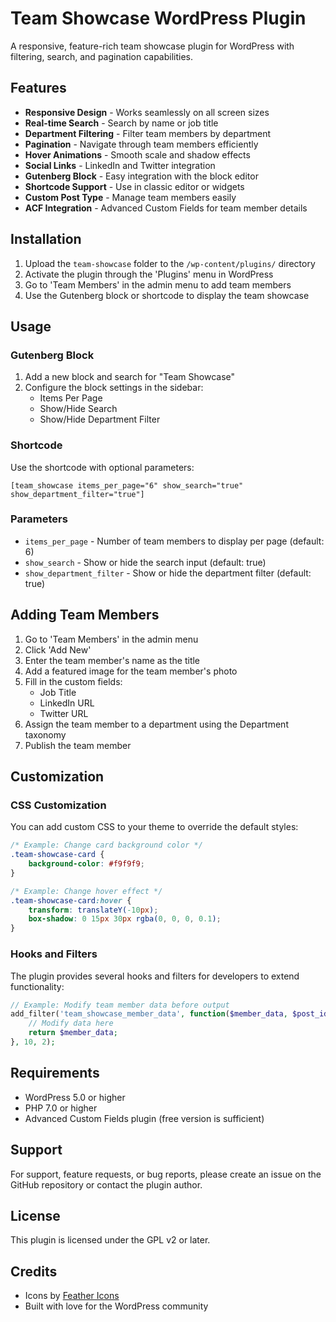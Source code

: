 # Team Showcase WordPress Plugin

A responsive, feature-rich team showcase plugin for WordPress with filtering, search, and pagination capabilities.

## Features

- **Responsive Design** - Works seamlessly on all screen sizes
- **Real-time Search** - Search by name or job title
- **Department Filtering** - Filter team members by department
- **Pagination** - Navigate through team members efficiently
- **Hover Animations** - Smooth scale and shadow effects
- **Social Links** - LinkedIn and Twitter integration
- **Gutenberg Block** - Easy integration with the block editor
- **Shortcode Support** - Use in classic editor or widgets
- **Custom Post Type** - Manage team members easily
- **ACF Integration** - Advanced Custom Fields for team member details

## Installation

1. Upload the `team-showcase` folder to the `/wp-content/plugins/` directory
2. Activate the plugin through the 'Plugins' menu in WordPress
3. Go to 'Team Members' in the admin menu to add team members
4. Use the Gutenberg block or shortcode to display the team showcase

## Usage

### Gutenberg Block

1. Add a new block and search for "Team Showcase"
2. Configure the block settings in the sidebar:
   - Items Per Page
   - Show/Hide Search
   - Show/Hide Department Filter

### Shortcode

Use the shortcode with optional parameters:

```
[team_showcase items_per_page="6" show_search="true" show_department_filter="true"]
```

### Parameters

- `items_per_page` - Number of team members to display per page (default: 6)
- `show_search` - Show or hide the search input (default: true)
- `show_department_filter` - Show or hide the department filter (default: true)

## Adding Team Members

1. Go to 'Team Members' in the admin menu
2. Click 'Add New'
3. Enter the team member's name as the title
4. Add a featured image for the team member's photo
5. Fill in the custom fields:
   - Job Title
   - LinkedIn URL
   - Twitter URL
6. Assign the team member to a department using the Department taxonomy
7. Publish the team member

## Customization

### CSS Customization

You can add custom CSS to your theme to override the default styles:

```css
/* Example: Change card background color */
.team-showcase-card {
    background-color: #f9f9f9;
}

/* Example: Change hover effect */
.team-showcase-card:hover {
    transform: translateY(-10px);
    box-shadow: 0 15px 30px rgba(0, 0, 0, 0.1);
}
```

### Hooks and Filters

The plugin provides several hooks and filters for developers to extend functionality:

```php
// Example: Modify team member data before output
add_filter('team_showcase_member_data', function($member_data, $post_id) {
    // Modify data here
    return $member_data;
}, 10, 2);
```

## Requirements

- WordPress 5.0 or higher
- PHP 7.0 or higher
- Advanced Custom Fields plugin (free version is sufficient)

## Support

For support, feature requests, or bug reports, please create an issue on the GitHub repository or contact the plugin author.

## License

This plugin is licensed under the GPL v2 or later.

## Credits

- Icons by [Feather Icons](https://feathericons.com/)
- Built with love for the WordPress community
